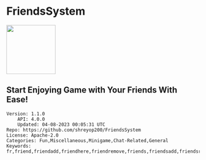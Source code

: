 # FriendsSystem
<img src="https://raw.githubusercontent.com/shreyop200/FriendsSystem/38a8bb54e8456828d64b57c9fdd94c93f15e3054/resources/2024079.png" width="128" height="128" />

## Start Enjoying Game with Your Friends With Ease!
```properties
Version: 1.1.0
    API: 4.0.0
    Updated: 04-08-2023 00:05:31 UTC
Repo: https://github.com/shreyop200/FriendsSystem
License: Apache-2.0
Categories: Fun,Miscellaneous,Minigame,Chat-Related,General
Keywords: fr,friend,friendadd,friendhere,friendremove,friends,friendsadd,friendsremove,friendssystem,friendsystem,newfriends
```